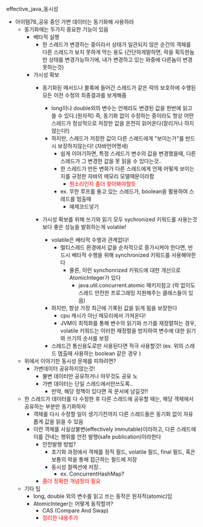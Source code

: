 effective_java_동시성

- 아이템78_공유 중인 가변 데이터는 동기화해 사용하라
  - 동기화에는 두가지 중요한 기능이 있음
    - 베타적 실행
      - 한 스레드가 변경하는 중이라서 상태가 일관되지 않은 순간의 객체를 다른 스레드가 보지 못하게 막는 용도 (간단하게말하면, 락을 획득한놈만 상태를 변경가능하기에, 내가 변경하고 있는 와중에 다른놈이 변경 못하는것)
    - 가시성 확보
      - 동기화된 메서드나 블록에 들어간 스레드가 같은 락의 보호하에 수행된 모든 이전 수정의 최종결과를 보게해줌
        - long이나 double외의 변수는 언제라도 변경된 값을 한번에 읽고 쓸 수 있다.(원자적) 즉, 동기화 없이 수정하는 중이라도 항상 어떤 스레드가 정상적으로 저장한 값을 온전히 읽어온다(잘리거나 하지않는다!)
        - 하지만, 스레드가 저장한 값이 다른 스레드에게 "보이는가"를 반드시 보장하지않는다! (자바언어명세)
          - 쉽게 이야기하면, 특정 스레드가 변수의 값을 변경했을때, 다른 스레드가 그 변경한 값을 못 읽을 수 있다는것..
          - 한 스레드가 만든 변화가 다른 스레드에게 언제 어떻게 보이는지를 규정한 자바의 메모리 모델때문이라함 
            - <span style="color:red">뭔소리인지 좀더 찾아봐야할듯<span>
          - ex. 무한 루프를 돌고 있는 스레드가, boolean을 활용하여 스레드를 멈출때 
            - 예제코드넣기
            
      - 가시성 확보를 위해 쓰기와 읽기 모두 sychronized 키워드를 사용는것보다 좋은 성능을 발휘하는게 volatile!
        - volatile은 배타적 수행과 관계없다!
          - 멀티스레드 환경에서 값을 순차적으로 증가시켜야 한다면, 반드시 배타적 수행을 위해 synchronized 키워드를 사용해야한다
            - 물론, 이런 synchonrized 키워드에 대한 개선으로 AtomicInteger가 있다
              - java.util.concurrent.atomic 패키지참고 (락 없이도 스레드 안전한 프로그래밍 지원해주는 클래스들이 있음)
        - 하지만, 항상 가장 최근에 기록된 값을 읽게 됨을 보장한다
          - cpu 캐시가 아닌 메모리에서 가져온다!
          - JVM이 최적화를 통해 변수의 읽기와 쓰기를 재정렬하는 경우, volatile 키워드는 이러한 재정렬을 방지하여 변수에 대한 읽기와 쓰기의 순서를 보장
        - 스레드간 통신용도로만 사용된다면 적극 사용할것! (ex. 위의 스레드 멈출때 사용하는 boolean 같은 경우 )
  - 위에서 이야기한 동시성 문제를 피하려면?
    - 가변데이터 공유하지않는것!
      - 불변 데이터만 공유하거나 아무것도 공유 노
      - 가변 데이터는 단일 스레드에서만쓰도록..
        - 만약, 해당 정책이 있다면 꼭 문서에 남길것!!
  - 한 스레드가 데이터를 다 수정한 후 다른 스레드에 공유할 때는, 해당 객체에서 공유하는 부분만 동기화하자
    - 객체를 다시 수정할 일이 생기기전까지 다른 스레드들은 동기화 없이 자유롭게 값을 읽을 수 있음
    - 이런 객체를 사실상불변(effectively immutable)이라하고, 다른 스레드에 이를 건네는 행위를 안전 발행(safe publication)이라한다
      - 안전발행 방법?
        - 초기화 과정에서 객체를 정적 필드, volatile 필드, final 필드, 혹은 보통의 락을 통해 접근하는 필드에 저장
        - 동시성 컬렉션에 저장.. 
          - ex. ConcurrentHashMap?
      - <span style="color:red">좀더 정확한 개념정리 필요<span>
  - 기타 팁
    - long, double 외의 변수를 읽고 쓰는 동작은 원자적(atomic)임
    - AtomicInteger는 어떻게 동작할까?
      - CAS (Compare And Swap)
      - <span style="color:red">정리한 내용추가</span>